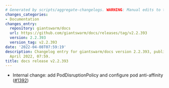 ```yaml
---
# Generated by scripts/aggregate-changelogs. WARNING: Manual edits to this files will be overwritten.
changes_categories:
- Documentation
changes_entry:
  repository: giantswarm/docs
  url: https://github.com/giantswarm/docs/releases/tag/v2.2.393
  version: 2.2.393
  version_tag: v2.2.393
date: '2022-04-08T07:59:19'
description: Changelog entry for giantswarm/docs version 2.2.393, published on 08
  April 2022, 07:59.
title: docs release v2.2.393
---
```


- Internal change: add PodDisruptionPolicy and configure pod anti-affinity ([#1392](https://github.com/giantswarm/docs/pull/1392))
